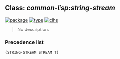 ## Class: ***common-lisp:string-stream***
[![package](https://img.shields.io/badge/Package-COMMON--LISP-5f9ea0.svg?style=social&colorA=999999)](../) [![type](https://img.shields.io/badge/Type-Class-5f9ea0.svg?style=social&colorA=999999)](../#class) [![clhs](https://img.shields.io/badge/CLHS-STRING--STREAM-5f9ea0.svg?style=social&colorA=999999)](http://www.lispworks.com/documentation/HyperSpec/Body/t_stg_st.htm) 

> No description.

### Precedence list
```
(STRING-STREAM STREAM T)
```
